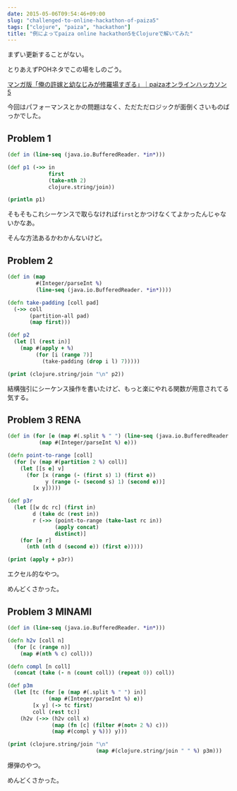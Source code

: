 ```yaml
---
date: 2015-05-06T09:54:46+09:00
slug: "challenged-to-online-hackathon-of-paiza5"
tags: ["clojure", "paiza", "hackathon"]
title: "例によってpaiza online hackathon5をClojureで解いてみた"
---
```


まずい更新することがない。

とりあえずPOHネタでこの場をしのごう。

[マンガ版「俺の許嫁と幼なじみが修羅場すぎる」｜paizaオンラインハッカソン5](https://paiza.jp/poh/enshura?locale=ja)

今回はパフォーマンスとかの問題はなく、ただただロジックが面倒くさいものばっかでした。

## Problem 1

``` clojure
(def in (line-seq (java.io.BufferedReader. *in*)))

(def p1 (->> in
             first
             (take-nth 2)
             clojure.string/join))

(println p1)
```

そもそもこれシーケンスで取らなければ`first`とかつけなくてよかったんじゃないかなあ。

そんな方法あるかわかんないけど。

## Problem 2

``` clojure
(def in (map
         #(Integer/parseInt %)
         (line-seq (java.io.BufferedReader. *in*))))

(defn take-padding [coll pad]
  (->> coll
       (partition-all pad)
       (map first)))

(def p2
  (let [l (rest in)]
    (map #(apply + %)
         (for [i (range 7)]
           (take-padding (drop i l) 7)))))

(print (clojure.string/join "\n" p2))
```

結構強引にシーケンス操作を書いたけど、もっと楽にやれる関数が用意されてる気する。

## Problem 3 RENA

``` clojure
(def in (for [e (map #(.split % " ") (line-seq (java.io.BufferedReader. *in*)))]
          (map #(Integer/parseInt %) e)))

(defn point-to-range [coll]
  (for [v (map #(partition 2 %) coll)]
    (let [[s e] v]
      (for [x (range (- (first s) 1) (first e))
            y (range (- (second s) 1) (second e))]
        [x y]))))

(def p3r
  (let [[w dc rc] (first in)
        d (take dc (rest in))
        r (->> (point-to-range (take-last rc in))
               (apply concat)
               distinct)]
    (for [e r]
      (nth (nth d (second e)) (first e)))))

(print (apply + p3r))
```

エクセル的なやつ。

めんどくさかった。

## Problem 3 MINAMI

``` clojure
(def in (line-seq (java.io.BufferedReader. *in*)))

(defn h2v [coll n]
  (for [c (range n)]
    (map #(nth % c) coll)))

(defn compl [n coll]
  (concat (take (- n (count coll)) (repeat 0)) coll))

(def p3m
  (let [tc (for [e (map #(.split % " ") in)]
             (map #(Integer/parseInt %) e))
        [x y] (-> tc first)
        coll (rest tc)]
    (h2v (->> (h2v coll x)
              (map (fn [c] (filter #(not= 2 %) c)))
              (map #(compl y %))) y)))

(print (clojure.string/join "\n"
                            (map #(clojure.string/join " " %) p3m)))
```

爆弾のやつ。

めんどくさかった。
